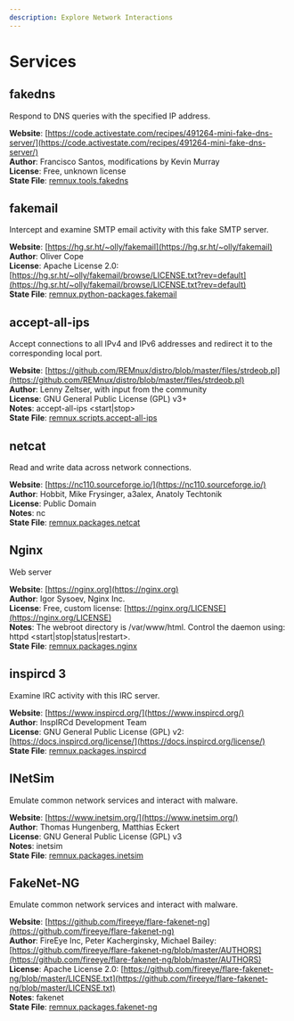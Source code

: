 ```yaml
---
description: Explore Network Interactions
---
```


# Services

## fakedns

Respond to DNS queries with the specified IP address.

**Website**: [https://code.activestate.com/recipes/491264-mini-fake-dns-server/](https://code.activestate.com/recipes/491264-mini-fake-dns-server/)  
**Author**: Francisco Santos, modifications by Kevin Murray  
**License**: Free, unknown license  
**State File**: [remnux.tools.fakedns](https://github.com/REMnux/salt-states/blob/master/./remnux/tools/fakedns.sls)

## fakemail

Intercept and examine SMTP email activity with this fake SMTP server.

**Website**: [https://hg.sr.ht/~olly/fakemail](https://hg.sr.ht/~olly/fakemail)  
**Author**: Oliver Cope  
**License**: Apache License 2.0: [https://hg.sr.ht/~olly/fakemail/browse/LICENSE.txt?rev=default](https://hg.sr.ht/~olly/fakemail/browse/LICENSE.txt?rev=default)  
**State File**: [remnux.python-packages.fakemail](https://github.com/REMnux/salt-states/blob/master/./remnux/python-packages/fakemail.sls)

## accept-all-ips

Accept connections to all IPv4 and IPv6 addresses and redirect it to the corresponding local port.

**Website**: [https://github.com/REMnux/distro/blob/master/files/strdeob.pl](https://github.com/REMnux/distro/blob/master/files/strdeob.pl)  
**Author**: Lenny Zeltser, with input from the community  
**License**: GNU General Public License \(GPL\) v3+  
**Notes**: accept-all-ips &lt;start\|stop&gt;  
**State File**: [remnux.scripts.accept-all-ips](https://github.com/REMnux/salt-states/blob/master/./remnux/scripts/accept-all-ips.sls)

## netcat

Read and write data across network connections.

**Website**: [https://nc110.sourceforge.io/](https://nc110.sourceforge.io/)  
**Author**: Hobbit, Mike Frysinger, a3alex, Anatoly Techtonik  
**License**: Public Domain  
**Notes**: nc  
**State File**: [remnux.packages.netcat](https://github.com/REMnux/salt-states/blob/master/./remnux/packages/netcat.sls)

## Nginx

Web server

**Website**: [https://nginx.org](https://nginx.org)  
**Author**: Igor Sysoev, Nginx Inc.  
**License**: Free, custom license: [https://nginx.org/LICENSE](https://nginx.org/LICENSE)  
**Notes**: The webroot directory is /var/www/html. Control the daemon using: httpd &lt;start\|stop\|status\|restart&gt;.  
**State File**: [remnux.packages.nginx](https://github.com/REMnux/salt-states/blob/master/./remnux/packages/nginx.sls)

## inspircd 3

Examine IRC activity with this IRC server.

**Website**: [https://www.inspircd.org/](https://www.inspircd.org/)  
**Author**: InspIRCd Development Team  
**License**: GNU General Public License \(GPL\) v2: [https://docs.inspircd.org/license/](https://docs.inspircd.org/license/)  
**State File**: [remnux.packages.inspircd](https://github.com/REMnux/salt-states/blob/master/./remnux/packages/inspircd.sls)

## INetSim

Emulate common network services and interact with malware.

**Website**: [https://www.inetsim.org/](https://www.inetsim.org/)  
**Author**: Thomas Hungenberg, Matthias Eckert  
**License**: GNU General Public License \(GPL\) v3  
**Notes**: inetsim  
**State File**: [remnux.packages.inetsim](https://github.com/REMnux/salt-states/blob/master/./remnux/packages/inetsim.sls)

## FakeNet-NG

Emulate common network services and interact with malware.

**Website**: [https://github.com/fireeye/flare-fakenet-ng](https://github.com/fireeye/flare-fakenet-ng)  
**Author**: FireEye Inc, Peter Kacherginsky, Michael Bailey: [https://github.com/fireeye/flare-fakenet-ng/blob/master/AUTHORS](https://github.com/fireeye/flare-fakenet-ng/blob/master/AUTHORS)  
**License**: Apache License 2.0: [https://github.com/fireeye/flare-fakenet-ng/blob/master/LICENSE.txt](https://github.com/fireeye/flare-fakenet-ng/blob/master/LICENSE.txt)  
**Notes**: fakenet  
**State File**: [remnux.packages.fakenet-ng](https://github.com/REMnux/salt-states/blob/master/./remnux/packages/fakenet-ng.sls)

